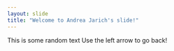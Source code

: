 ```yaml
---
layout: slide
title: "Welcome to Andrea Jarich's slide!"
---
```

This is some random text
Use the left arrow to go back!
